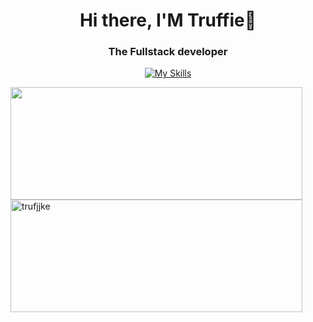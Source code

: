 <h1 align="center">Hi there, I'M Truffie👋</h1>
<h3 align="center">The Fullstack developer</h3>
<div align="center">
  
[![My Skills](https://skillicons.dev/icons?i=js,html,css,ts,react,git,nodejs,express,mysql,postgresql)](https://skillicons.dev)

</div>




  
<p align="left">
      <img width="467" height="180" src="https://github.r2v.ch/codewars?user=truffie&clan_hide=true&stroke=%23fefefe%0A" />
<img width="467" height="180" src="https://github-readme-stats.vercel.app/api?username=trufjjke&show_icons=true&theme=radical" alt="trufjjke" />
</p>

  






